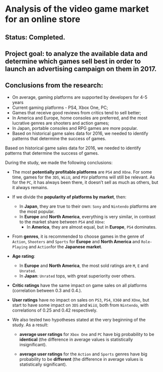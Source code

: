 # Analysis of the video game market for an online store
## Status: Completed.

## Project goal: to analyze the available data and determine which games sell best in order to launch an advertising campaign on them in 2017.

## Conclusions from the research:

- On average, gaming platforms are supported by developers for 4-5 years
- Current gaming platforms - PS4, Xbox One, PC;
- Games that receive good reviews from critics tend to sell better;
- In America and Europe, home consoles are preferred, and the most lucrative genres are shooters and action games;
- In Japan, portable consoles and RPG games are more popular.
- Based on historical game sales data for 2016, we needed to identify patterns that determine the success of games.

Based on historical game sales data for 2016, we needed to identify patterns that determine the success of games.

During the study, we made the following conclusions:



- The most **potentially profitable platforms** are `PS4` and `XOne`. For some time, games for the `3DS`, `WiiU`, and `PSV` platforms will still be relevant. As for the `PC`, it has always been there, it doesn’t sell as much as others, but it always remains.




- If we divide the **popularity of platforms by market**, then:
     - In **Japan**, they are true to their own: `Sony` and `Nintendo` platforms are the most popular.
     - In **Europe** and **North America**, everything is very similar, in contrast to the market share between `PS4` and `XOne`:
          - In **America**, they are almost equal, but in **Europe**, `PS4` dominates.
     
     
     

- From **genres**, it is recommended to choose games in the genre of `Action`, `Shooters` and `Sports` for **Europe** and **North America** and `Role-Playing` and `Action`for the **Japanese market**.



- **Age rating**:
     - In **Europe** and **North America**, the most sold ratings are `M`, `E` and `Unrated`.
     - In **Japan**: `Unrated` tops, with great superiority over others.
    


- **Critic ratings** have the same impact on game sales on all platforms (correlation between 0.3 and 0.4.).

- **User ratings** have no impact on sales on `PS3`, `PS4`, `X360` and `XOne`, but start to have some impact on `3DS` and `WiiU`, both from `Nintendo`, with correlations of 0.25 and 0.42 respectively.


- We also tested two hypotheses stated at the very beginning of the study. As a result:

     - **average user ratings** for `Xbox One` and `PC` have big probability to be **identical** (the difference in average values is statistically insignificant).

     - **average user ratings** for the `Action` and `Sports` genres have big probability to be **different** (the difference in average values is statistically significant).
